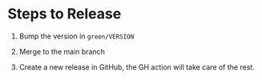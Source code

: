 Steps to Release
================

1. Bump the version in `green/VERSION`

2. Merge to the main branch

3. Create a new release in GitHub, the GH action will take care of the rest.
